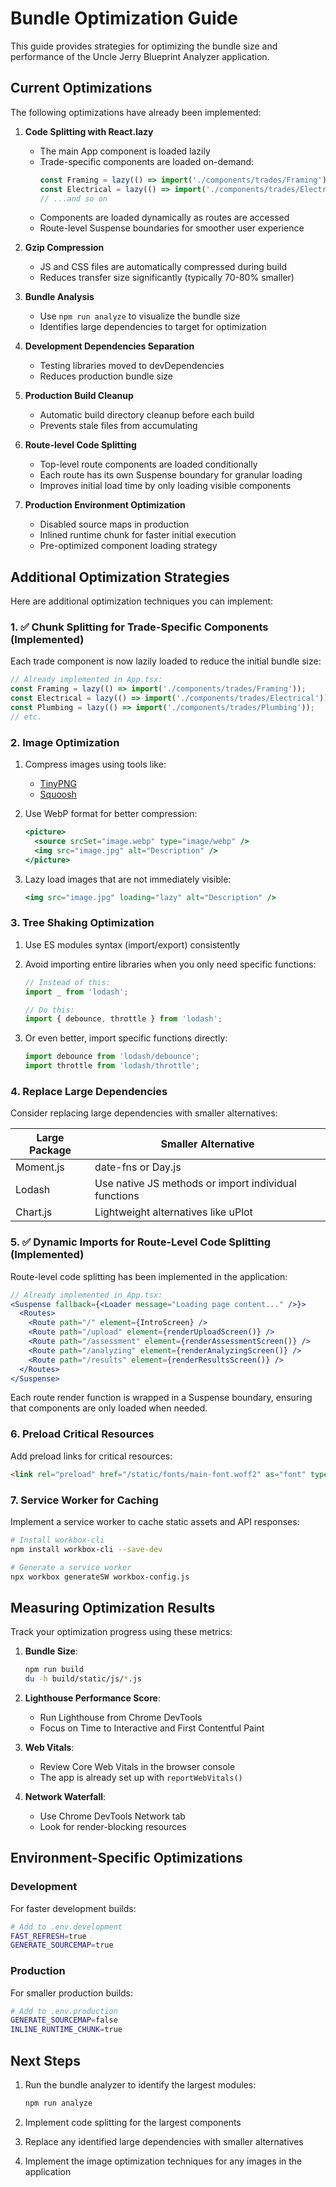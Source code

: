 # Bundle Optimization Guide

This guide provides strategies for optimizing the bundle size and performance of the Uncle Jerry Blueprint Analyzer application.

## Current Optimizations

The following optimizations have already been implemented:

1. **Code Splitting with React.lazy**
   - The main App component is loaded lazily
   - Trade-specific components are loaded on-demand:
     ```jsx
     const Framing = lazy(() => import('./components/trades/Framing'));
     const Electrical = lazy(() => import('./components/trades/Electrical'));
     // ...and so on
     ```
   - Components are loaded dynamically as routes are accessed
   - Route-level Suspense boundaries for smoother user experience

2. **Gzip Compression**
   - JS and CSS files are automatically compressed during build
   - Reduces transfer size significantly (typically 70-80% smaller)

3. **Bundle Analysis**
   - Use `npm run analyze` to visualize the bundle size
   - Identifies large dependencies to target for optimization

4. **Development Dependencies Separation**
   - Testing libraries moved to devDependencies
   - Reduces production bundle size

5. **Production Build Cleanup**
   - Automatic build directory cleanup before each build
   - Prevents stale files from accumulating

6. **Route-level Code Splitting**
   - Top-level route components are loaded conditionally
   - Each route has its own Suspense boundary for granular loading
   - Improves initial load time by only loading visible components

7. **Production Environment Optimization**
   - Disabled source maps in production
   - Inlined runtime chunk for faster initial execution
   - Pre-optimized component loading strategy

## Additional Optimization Strategies

Here are additional optimization techniques you can implement:

### 1. ✅ Chunk Splitting for Trade-Specific Components (Implemented)

Each trade component is now lazily loaded to reduce the initial bundle size:

```jsx
// Already implemented in App.tsx:
const Framing = lazy(() => import('./components/trades/Framing'));
const Electrical = lazy(() => import('./components/trades/Electrical'));
const Plumbing = lazy(() => import('./components/trades/Plumbing'));
// etc.
```

### 2. Image Optimization

1. Compress images using tools like:
   - [TinyPNG](https://tinypng.com/)
   - [Squoosh](https://squoosh.app/)

2. Use WebP format for better compression:
   ```jsx
   <picture>
     <source srcSet="image.webp" type="image/webp" />
     <img src="image.jpg" alt="Description" />
   </picture>
   ```

3. Lazy load images that are not immediately visible:
   ```jsx
   <img src="image.jpg" loading="lazy" alt="Description" />
   ```

### 3. Tree Shaking Optimization

1. Use ES modules syntax (import/export) consistently
2. Avoid importing entire libraries when you only need specific functions:

   ```jsx
   // Instead of this:
   import _ from 'lodash';
   
   // Do this:
   import { debounce, throttle } from 'lodash';
   ```

3. Or even better, import specific functions directly:

   ```jsx
   import debounce from 'lodash/debounce';
   import throttle from 'lodash/throttle';
   ```

### 4. Replace Large Dependencies

Consider replacing large dependencies with smaller alternatives:

| Large Package | Smaller Alternative |
|---------------|---------------------|
| Moment.js | date-fns or Day.js |
| Lodash | Use native JS methods or import individual functions |
| Chart.js | Lightweight alternatives like uPlot |

### 5. ✅ Dynamic Imports for Route-Level Code Splitting (Implemented)

Route-level code splitting has been implemented in the application:

```jsx
// Already implemented in App.tsx:
<Suspense fallback={<Loader message="Loading page content..." />}>
  <Routes>
    <Route path="/" element={IntroScreen} />
    <Route path="/upload" element={renderUploadScreen()} />
    <Route path="/assessment" element={renderAssessmentScreen()} />
    <Route path="/analyzing" element={renderAnalyzingScreen()} />
    <Route path="/results" element={renderResultsScreen()} />
  </Routes>
</Suspense>
```

Each route render function is wrapped in a Suspense boundary, ensuring that components are only loaded when needed.

### 6. Preload Critical Resources

Add preload links for critical resources:

```html
<link rel="preload" href="/static/fonts/main-font.woff2" as="font" type="font/woff2" crossorigin />
```

### 7. Service Worker for Caching

Implement a service worker to cache static assets and API responses:

```bash
# Install workbox-cli
npm install workbox-cli --save-dev

# Generate a service worker
npx workbox generateSW workbox-config.js
```

## Measuring Optimization Results

Track your optimization progress using these metrics:

1. **Bundle Size**:
   ```bash
   npm run build
   du -h build/static/js/*.js
   ```

2. **Lighthouse Performance Score**:
   - Run Lighthouse from Chrome DevTools
   - Focus on Time to Interactive and First Contentful Paint

3. **Web Vitals**:
   - Review Core Web Vitals in the browser console
   - The app is already set up with `reportWebVitals()`

4. **Network Waterfall**:
   - Use Chrome DevTools Network tab
   - Look for render-blocking resources

## Environment-Specific Optimizations

### Development

For faster development builds:

```bash
# Add to .env.development
FAST_REFRESH=true
GENERATE_SOURCEMAP=true
```

### Production

For smaller production builds:

```bash
# Add to .env.production
GENERATE_SOURCEMAP=false
INLINE_RUNTIME_CHUNK=true
```

## Next Steps

1. Run the bundle analyzer to identify the largest modules:
   ```bash
   npm run analyze
   ```

2. Implement code splitting for the largest components

3. Replace any identified large dependencies with smaller alternatives

4. Implement the image optimization techniques for any images in the application